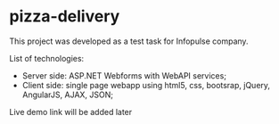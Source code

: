 # pizza-delivery
This project was developed as a test task for Infopulse company.

List of technologies:
- Server side: ASP.NET Webforms with WebAPI services;
- Client side: single page webapp using html5, css, bootsrap, jQuery, AngularJS, AJAX, JSON;

Live demo link will be added later
